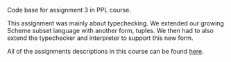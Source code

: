 Code base for assignment 3 in PPL course.

This assignment was mainly about typechecking.
We extended our growing Scheme subset language with another form, tuples.
We then had to also extend the typechecker and interpreter to support this new form.

All of the assignments descriptions in this course can be found [here](https://www.cs.bgu.ac.il/~ppl202/Assignments).
